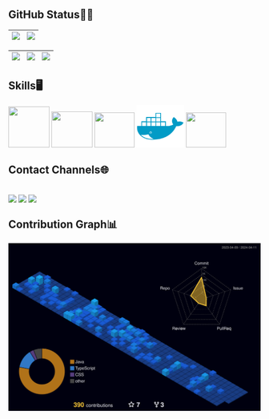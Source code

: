 ## GitHub Status👨‍💻
  | ![](http://github-profile-summary-cards.vercel.app/api/cards/profile-details?username=yellowisk&theme=yeblu) | ![](http://github-profile-summary-cards.vercel.app/api/cards/productive-time?username=yellowisk&theme=yeblu&utcOffset=8) 
| :-: | :-: |

| ![](http://github-profile-summary-cards.vercel.app/api/cards/stats?username=yellowisk&theme=yeblu) | ![](http://github-profile-summary-cards.vercel.app/api/cards/repos-per-language?username=yellowisk&theme=yeblu) | ![](http://github-profile-summary-cards.vercel.app/api/cards/most-commit-language?username=yellowisk&theme=yeblu) 
| :-: | :-: | :-: |



## Skills🖥
<div style="display: inline_block">
  <img height="82" width="82" src="https://www.ivankrizsan.se/wp-content/uploads/2019/12/spring_webflux_logo.png" />
  <img height="72" width="82" src="https://cdn.jsdelivr.net/gh/devicons/devicon/icons/postgresql/postgresql-plain.svg" />
  <img height="70" width="80" src="https://cdn.jsdelivr.net/gh/devicons/devicon/icons/angularjs/angularjs-original.svg" />
  <img height="85" width="95" src="https://raw.githubusercontent.com/devicons/devicon/master/icons/docker/docker-plain.svg">
  <img height="70" width="80" src="https://cdn.jsdelivr.net/gh/devicons/devicon@latest/icons/python/python-original.svg" />
</div>



## Contact Channels🌐
<div style="display: inline_block"><br>
  <a href="https://www.instagram.com/heitor_2013/"><img align="center" src="https://img.shields.io/badge/Instagram-D62976?style=for-the-badge&logo=instagram&logoColor=white"></a>
  <a href="https://www.linkedin.com/in/o-heitor-almeida/"><img align="center" src="https://img.shields.io/badge/-LinkedIn-%230077B5?style=for-the-badge&logo=linkedin&logoColor=white"></a>
  <a href = "mailto: oheitordealmeida@gmail.com"><img align="center" src="https://img.shields.io/badge/Gmail-BB001B?style=for-the-badge&logo=gmail&logoColor=white" target="_blank"></a>
</div>

## Contribution Graph📊
![svg](./profile-3d-contrib/profile-night-view.svg)
